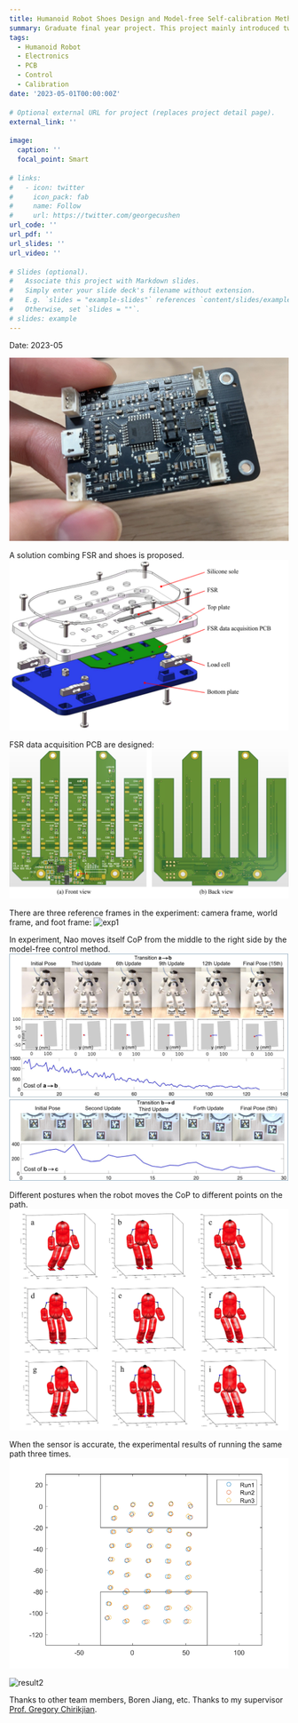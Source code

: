 ```yaml
---
title: Humanoid Robot Shoes Design and Model-free Self-calibration Methods
summary: Graduate final year project. This project mainly introduced two primary research:circuit hardware design and model-free self-calibration(MFSC).
tags:
  - Humanoid Robot
  - Electronics
  - PCB
  - Control
  - Calibration
date: '2023-05-01T00:00:00Z'

# Optional external URL for project (replaces project detail page).
external_link: ''

image:
  caption: ''
  focal_point: Smart

# links:
#   - icon: twitter
#     icon_pack: fab
#     name: Follow
#     url: https://twitter.com/georgecushen
url_code: ''
url_pdf: ''
url_slides: ''
url_video: ''

# Slides (optional).
#   Associate this project with Markdown slides.
#   Simply enter your slide deck's filename without extension.
#   E.g. `slides = "example-slides"` references `content/slides/example-slides.md`.
#   Otherwise, set `slides = ""`.
# slides: example
---
```

Date: 2023-05

![PCB](./PCB.jpg)

A solution combing FSR and shoes is proposed.
![new_shoe](./new_shoe.png)

FSR data acquisition PCB are designed:
![new_PCB](./new_PCB.png)

There are three reference frames in the experiment: camera frame, world frame, and foot frame:
![exp1](./exp1.png)

In experiment, Nao moves itself CoP from the middle to the right side by the model-free control method.
![exp2](./exp2.png)

Different postures when the robot moves the CoP to different points on the path.
![exp3](./exp3.png)

When the sensor is accurate, the experimental results of running the same path three times.
![result1](./result1.png)

![result2](./result2.png)

Thanks to other team members, Boren Jiang, etc. Thanks to my supervisor [Prof. Gregory Chirikjian](https://scholar.google.com/citations?user=qoIuyMoAAAAJ&hl=en).
